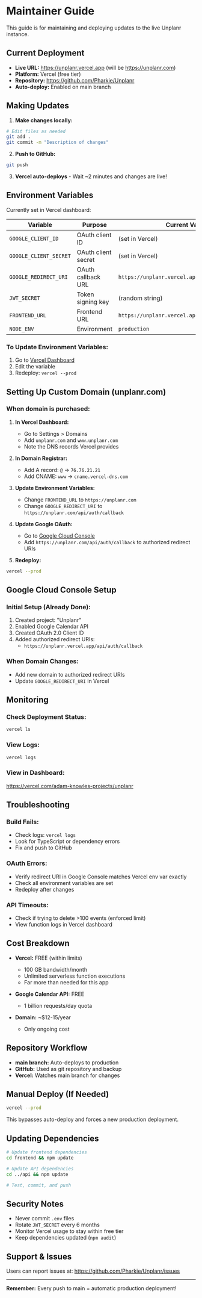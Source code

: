 # Maintainer Guide

This guide is for maintaining and deploying updates to the live Unplanr instance.

## Current Deployment

- **Live URL:** https://unplanr.vercel.app (will be https://unplanr.com)
- **Platform:** Vercel (free tier)
- **Repository:** https://github.com/Pharkie/Unplanr
- **Auto-deploy:** Enabled on main branch

## Making Updates

1. **Make changes locally:**
```bash
# Edit files as needed
git add .
git commit -m "Description of changes"
```

2. **Push to GitHub:**
```bash
git push
```

3. **Vercel auto-deploys** - Wait ~2 minutes and changes are live!

## Environment Variables

Currently set in Vercel dashboard:

| Variable | Purpose | Current Value |
|----------|---------|---------------|
| `GOOGLE_CLIENT_ID` | OAuth client ID | (set in Vercel) |
| `GOOGLE_CLIENT_SECRET` | OAuth client secret | (set in Vercel) |
| `GOOGLE_REDIRECT_URI` | OAuth callback URL | `https://unplanr.vercel.app/api/auth/callback` |
| `JWT_SECRET` | Token signing key | (random string) |
| `FRONTEND_URL` | Frontend URL | `https://unplanr.vercel.app` |
| `NODE_ENV` | Environment | `production` |

### To Update Environment Variables:

1. Go to [Vercel Dashboard](https://vercel.com/adam-knowles-projects/unplanr/settings/environment-variables)
2. Edit the variable
3. Redeploy: `vercel --prod`

## Setting Up Custom Domain (unplanr.com)

### When domain is purchased:

1. **In Vercel Dashboard:**
   - Go to Settings > Domains
   - Add `unplanr.com` and `www.unplanr.com`
   - Note the DNS records Vercel provides

2. **In Domain Registrar:**
   - Add A record: `@` → `76.76.21.21`
   - Add CNAME: `www` → `cname.vercel-dns.com`

3. **Update Environment Variables:**
   - Change `FRONTEND_URL` to `https://unplanr.com`
   - Change `GOOGLE_REDIRECT_URI` to `https://unplanr.com/api/auth/callback`

4. **Update Google OAuth:**
   - Go to [Google Cloud Console](https://console.cloud.google.com/)
   - Add `https://unplanr.com/api/auth/callback` to authorized redirect URIs

5. **Redeploy:**
```bash
vercel --prod
```

## Google Cloud Console Setup

### Initial Setup (Already Done):

1. Created project: "Unplanr"
2. Enabled Google Calendar API
3. Created OAuth 2.0 Client ID
4. Added authorized redirect URIs:
   - `https://unplanr.vercel.app/api/auth/callback`

### When Domain Changes:

- Add new domain to authorized redirect URIs
- Update `GOOGLE_REDIRECT_URI` in Vercel

## Monitoring

### Check Deployment Status:
```bash
vercel ls
```

### View Logs:
```bash
vercel logs
```

### View in Dashboard:
https://vercel.com/adam-knowles-projects/unplanr

## Troubleshooting

### Build Fails:
- Check logs: `vercel logs`
- Look for TypeScript or dependency errors
- Fix and push to GitHub

### OAuth Errors:
- Verify redirect URI in Google Console matches Vercel env var exactly
- Check all environment variables are set
- Redeploy after changes

### API Timeouts:
- Check if trying to delete >100 events (enforced limit)
- View function logs in Vercel dashboard

## Cost Breakdown

- **Vercel:** FREE (within limits)
  - 100 GB bandwidth/month
  - Unlimited serverless function executions
  - Far more than needed for this app

- **Google Calendar API:** FREE
  - 1 billion requests/day quota

- **Domain:** ~$12-15/year
  - Only ongoing cost

## Repository Workflow

- **main branch:** Auto-deploys to production
- **GitHub:** Used as git repository and backup
- **Vercel:** Watches main branch for changes

## Manual Deploy (If Needed)

```bash
vercel --prod
```

This bypasses auto-deploy and forces a new production deployment.

## Updating Dependencies

```bash
# Update frontend dependencies
cd frontend && npm update

# Update API dependencies
cd ../api && npm update

# Test, commit, and push
```

## Security Notes

- Never commit `.env` files
- Rotate `JWT_SECRET` every 6 months
- Monitor Vercel usage to stay within free tier
- Keep dependencies updated (`npm audit`)

## Support & Issues

Users can report issues at: https://github.com/Pharkie/Unplanr/issues

---

**Remember:** Every push to main = automatic production deployment!
